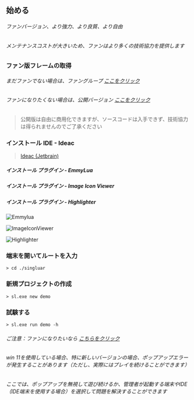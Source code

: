 ## 始める

###### ファンバージョン、より強力、より良質、より自由

###### メンテナンスコストが大きいため、ファンはより多くの技術協力を提供します

### ファン版フレームの取得

###### まだファンでない場合は、ファングループ <a target="_ blank" href="に参加してくださいhttps://afdian.net/a/hunzsig">ここをクリック</a>

###### ファンになりたくない場合は、公開バージョン <a target="_ blank" href="https://singluar.hunzsig.org">ここをクリック</a>

> 公開版は自由に商用化できますが、ソースコードは入手できず、技術協力は得られませんのでご了承ください

### インストール IDE - Ideac

> <a target="_blank" href="https://www.jetbrains.com/idea/download/#section=windows">Ideac (Jetbrain)</a>

##### インストール プラグイン - EmmyLua

##### インストール プラグイン - Image Icon Viewer

##### インストール プラグイン - Highlighter

![Emmylua](https://gitlab.com/h-document/singluar/-/raw/main/images/emmylua.png)

![ImageIconViewer](https://gitlab.com/h-document/singluar/-/raw/main/images/imageIconViewer.png)

![Highlighter](https://gitlab.com/h-document/singluar/-/raw/main/images/colorHighlighter.png)

### 端末を開いてルートを入力

```
> cd ./singluar
```

### 新規プロジェクトの作成

```
> sl.exe new demo
```

### 試験する

```
> sl.exe run demo -h
```

###### ご注意：ファンになりたいなら <a target="_blank" href="https://afdian.net/a/hunzsig">こちらをクリック</a>

###### win 11を使用している場合、特に新しいバージョンの場合、ポップアップエラーが発生することがあります（ただし、実際にはプレイを続けることができます）

###### ここでは、ポップアップを無視して遊び続けるか、管理者が起動する端末やIDE（IDE端末を使用する場合）を選択して問題を解決することができます
